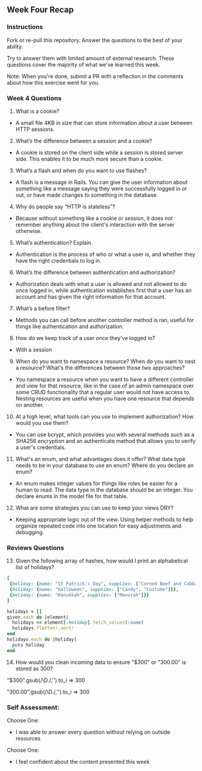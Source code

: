 ## Week Four Recap

### Instructions
Fork or re-pull this repository. Answer the questions to the best of your ability.

Try to answer them with limited amount of external research. These questions cover the majority of what we've learned this week.

Note: When you're done, submit a PR with a reflection in the comments about how this exercise went for you.

### Week 4 Questions

1. What is a cookie?
 * A small file 4KB in size that can store information about a user between HTTP sessions.
2. What’s the difference between a session and a cookie?
 * A cookie is stored on the client side while a session is stored server side. This enables it to be much more secure than a cookie.
3. What’s a flash and when do you want to use flashes?
 * A flash is a message in Rails. You can give the user information about something like a message saying they were successfully logged in or out, or have made changes to something in the database.
4. Why do people say “HTTP is stateless”?
 * Because without something like a cookie or session, it does not remember anything about the client's interaction with the server otherwise.
5. What’s authentication? Explain.
 * Authentication is the process of who or what a user is, and whether they have the right credentials to log in.
6. What’s the difference between authentication and authorization?
 * Authorization deals with what a user is allowed and not allowed to do once logged in, while authentication establishes first that a user has an account and has given the right information for that account.
7. What’s a before filter?
 * Methods you can call before another controller method is ran, useful for things like authentication and authorization.
8. How do we keep track of a user once they’ve logged in?
 * With a session
9. When do you want to namespace a resource? When do you want to nest a resource? What's the differences between those two approaches?
 * You namespace a resource when you want to have a different controller and view for that resource, like in the case of an admin namespace over some CRUD functionality that a regular user would not have access to. Nesting resources are useful when you have one resource that depends on another.
10. At a high level, what tools can you use to implement authorization? How would you use them?
 * You can use bcrypt, which provides you with several methods such as a SHA256 encryption and an authenticate method that allows you to verify a user's credentials.
11. What's an enum, and what advantages does it offer? What data type needs to be in your database to use an enum? Where do you declare an enum?
 * An enum makes integer values for things like roles be easier for a human to read. The data type in the database should be an integer. You declare enums in the model file for that table.
12. What are some strategies you can use to keep your views DRY?
 * Keeping appropriate logic out of the view. Using helper methods to help organize repeated code into one location for easy adjustments and debugging.


### Reviews Questions
13. Given the following array of hashes, how would I print an alphabetical list of holidays?
```ruby
[
 {holiday: {name: "St Patrick's Day", supplies: ["Corned Beef and Cabbage"]}},
 {holiday: {name: "Halloween", supplies: ["Candy", "Costume"]}},
 {holiday: {name: "Hanukkah", supplies: ["Menorah"]}}
]
```  

```ruby
holidays = []
given.each do |element|
  holidays << element[:holiday].fetch_values(:name)
  holidays.flatten!.sort!
end
holidays.each do |holiday|
  puts holiday
end
```
14. How would you clean incoming data to ensure "$300" or "300.00" is stored as 300?

"$300".gsub(/\D\./,'').to_i
=> 300

"300.00".gsub(/\D\./,'').to_i
=> 300


### Self Assessment:
Choose One:
* I was able to answer every question without relying on outside resources

Choose One:
* I feel confident about the content presented this week

